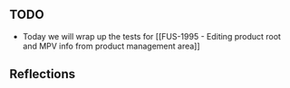 ## TODO
- Today we will wrap up the tests for [[FUS-1995 - Editing product root and MPV info from product management area]]

## Reflections
